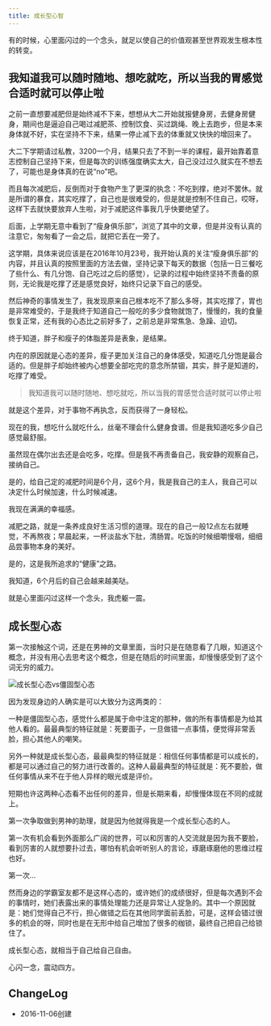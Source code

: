 ```yaml
---
title: 成长型心智
---
```


有的时候，心里面闪过的一个念头，就足以使自己的价值观甚至世界观发生根本性的转变。

## 我知道我可以随时随地、想吃就吃，所以当我的胃感觉合适时就可以停止啦 

之前一直想要减肥但是始终减不下来，想想从大二开始就报健身房，去健身房健身，期间也是逼迫自己喝过减肥茶、控制饮食、买过跳绳、晚上去跑步，但是本来身体就不好，实在坚持不下来，结果一停止减下去的体重就又快快的增回来了。

大二下学期请过私教，3200一个月，结果只去了不到一半的课程，最开始靠着意志控制自己坚持下来，但是每次的训练强度确实太大，自己没过过久就实在不想去了，可能也是身体真的在说“no”吧。

而且每次减肥后，反倒而对于食物产生了更深的执念：不吃到撑，绝对不罢休。就是所谓的暴食，其实吃撑了，自己也是很难受的，但是就是控制不住自己，哎呀，这样下去就快要放弃人生啦，对于减肥这件事我几乎快要绝望了。

后面，上学期无意中看到了“瘦身俱乐部”，浏览了其中的文章，但是并没有认真的注意它，匆匆看了一会之后，就把它丢在一旁了。

这学期，具体来说应该是在2016年10月23号，我开始认真的关注“瘦身俱乐部”的内容，并且认真的按照里面的方法去做，坚持记录下每天的数据（包括一日三餐吃了些什么、有几分饱、自己吃过之后的感觉），记录的过程中始终坚持不责备的原则，无论我是吃撑了还是感觉良好，始终只记录下自己的感受。

然后神奇的事情发生了，我发现原来自己根本吃不了那么多呀，其实吃撑了，胃也是非常难受的，于是我终于知道自己一般吃的多少食物就饱了，慢慢的，我的食量恢复正常，还有我的心态比之前好多了，之前总是非常焦急、急躁、迫切。

终于知道，胖子和瘦子的体脂差异是表象，是结果。

内在的原因就是心态的差异，瘦子更加关注自己的身体感受，知道吃几分饱是最合适的。但是胖子却始终被内心想要全部吃完的意念所禁锢，其实，胖子是知道的，吃撑了难受。

> 我知道我可以随时随地、想吃就吃，所以当我的胃感觉合适时就可以停止啦

就是这个差异，对于事物不再执念，反而获得了一身轻松。

现在的我，想吃什么就吃什么，丝毫不理会什么健身食谱。但是我知道吃多少自己感觉最舒服。

虽然现在偶尔出去还是会吃多，吃撑。但是我不再责备自己，我安静的观察自己，接纳自己。

是的，给自己定的减肥时间是6个月，这6个月，我是我自己的主人，我自己可以决定什么时候加速，什么时候减速。

我现在满满的幸福感。

减肥之路，就是一条养成良好生活习惯的道理。现在的自己一般12点左右就睡觉，不再熬夜；早晨起来，一杯淡盐水下肚，清肠胃。吃饭的时候细嚼慢咽，细细品尝事物本身的美好。

是的，这是我所追求的“健康”之路。

我知道，6个月后的自己会越来越美哒。

就是心里面闪过这样一个念头，我虎躯一震。

## 成长型心态

第一次接触这个词，还是在男神的文章里面，当时只是在随意看了几眼，知道这个概念，并没有用心去思考这个概念，但是在随后的时间里面，却慢慢感受到了这个词无穷的威力。

![成长型心态vs僵固型心态](http://i.imgur.com/lCCsPdH.png)

因为发现身边的人确实是可以大致分为这两类的：

一种是僵固型心态，感觉什么都是属于命中注定的那种，做的所有事情都是为给其他人看的。最最典型的特征就是：死要面子，一旦做错一点事情，便觉得非常丢脸，担心其他人的嘲笑。

另外一种就是成长型心态，最最典型的特征就是：相信任何事情都是可以成长的，都是可以通过自己的努力进行改善的。这种人最最典型的特征就是：死不要脸，做任何事情从来不在于他人异样的眼光或是评价。

短期也许这两种心态看不出任何的差异，但是长期来看，却慢慢体现在不同的成就上。

第一次争取做到男神的助理，就是因为他就得我是一个成长型心态的人。

第一次有机会看到外面那么广阔的世界，可以和厉害的人交流就是因为我不要脸，看到厉害的人就想要扑过去，哪怕有机会听听别人的言论，琢磨琢磨他的思维过程也好。

第一次...

然而身边的学霸室友都不是这样心态的，或许她们的成绩很好，但是每次遇到不会的事情时，她们表露出来的事情处理能力还是异常让人捉急的。其中一个原因就是：她们觉得自己不行，担心做错之后在其他同学面前丢脸，可是，这样会错过很多的机会的呀，同时也是在无形中给自己增加了很多的枷锁，最终自己把自己给锁住了。

成长型心态，就相当于自己给自己自由。

心闪一念，震动四方。

## ChangeLog

- 2016-11-06创建
